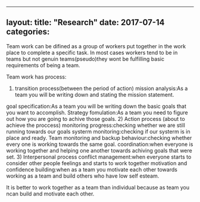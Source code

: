 ﻿
---
layout: 
title:  "Research"
date:   2017-07-14 
categories: 
---


Team work can be difined as a group of workers put together in the work place to complete a specific task.
In most cases workers tend to be in teams but not genuin teams(pseudo)they wont be fulfilling  basic requirements of being a team.

Team work has process:
1) transition process(between the period of action)
mission analysis:As a team you will be writing down  and stating the mission statement.

goal specification:As a team you will be writing down the basic goals that you want to accomplish.
Strategy fomulation:As a team you need to figure out how you are going to achive those goals.
2) Action process (about to achieve the proccess)
monitoring progress:checking whether we are still running towards our goals
systerm monitoring:checking if our systerm is in place and ready.
Team monitoring and backup behaviour:checking whether every one is working towards the same goal.
coordination:when everyone is working together and helping one another towards achiving goals that were set.
3) Interpersonal process
conflict management:when everyone starts to consider other people feelings and starts to work together
motivation and confidence building:when as a team you motivate each other towards working as a team and build others who have low self esteam.

It is better to work together as a team than individual because as team you ncan build and motivate each other. 



